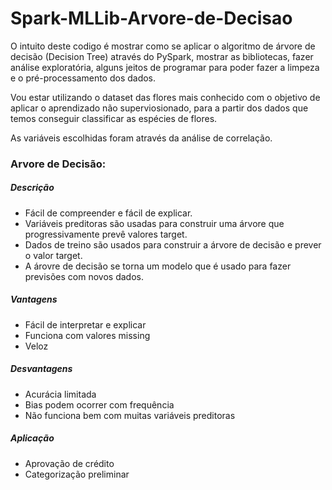 # Spark-MLLib-Arvore-de-Decisao

O intuito deste codigo é mostrar como se aplicar o algoritmo de árvore de decisão (Decision Tree) através do PySpark, mostrar as bibliotecas, fazer análise exploratória, alguns jeitos de programar para poder fazer a limpeza e o pré-processamento dos dados.

Vou estar utilizando o dataset das flores mais conhecido com o objetivo de aplicar o aprendizado não superviosionado, para a partir dos dados que temos conseguir classificar as espécies de flores.

As variáveis escolhidas foram através da análise de correlação.

### Arvore de Decisão:

##### Descrição

- Fácil de compreender e fácil de explicar.
- Variáveis preditoras são usadas para construir uma árvore que progressivamente prevê valores target.
- Dados de treino são usados para construir a árvore de decisão e prever o valor target.
- A árovre de decisão se torna um modelo que é usado para fazer previsões com novos dados.

##### Vantagens

- Fácil de interpretar e explicar
- Funciona com valores missing
- Veloz

##### Desvantagens

- Acurácia limitada
- Bias podem ocorrer com frequência
- Não funciona bem com muitas variáveis preditoras

##### Aplicação

- Aprovação de crédito
- Categorização preliminar
